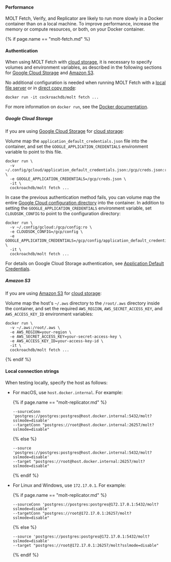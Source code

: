 #### Performance

MOLT Fetch, Verify, and Replicator are likely to run more slowly in a Docker container than on a local machine. To improve performance, increase the memory or compute resources, or both, on your Docker container.

{% if page.name == "molt-fetch.md" %}
#### Authentication

When using MOLT Fetch with [cloud storage](#bucket-path), it is necessary to specify volumes and environment variables, as described in the following sections for [Google Cloud Storage](#google-cloud-storage) and [Amazon S3](#amazon-s3). 

No additional configuration is needed when running MOLT Fetch with a [local file server](#local-path) or in [direct copy mode](#direct-copy): 

~~~ shell
docker run -it cockroachdb/molt fetch ...
~~~

For more information on `docker run`, see the [Docker documentation](https://docs.docker.com/reference/cli/docker/container/run/).

##### Google Cloud Storage

If you are using [Google Cloud Storage](https://cloud.google.com/storage/docs/access-control) for [cloud storage](#bucket-path):

Volume map the `application_default_credentials.json` file into the container, and set the `GOOGLE_APPLICATION_CREDENTIALS` environment variable to point to this file.

~~~ shell
docker run \
  -v ~/.config/gcloud/application_default_credentials.json:/gcp/creds.json:ro \
  -e GOOGLE_APPLICATION_CREDENTIALS=/gcp/creds.json \
  -it \
  cockroachdb/molt fetch ...
~~~

In case the previous authentication method fails, you can volume map the entire [Google Cloud configuration directory](https://cloud.google.com/sdk/docs/configurations) into the container. In addition to setting the `GOOGLE_APPLICATION_CREDENTIALS` environment variable, set `CLOUDSDK_CONFIG` to point to the configuration directory:

~~~ shell
docker run \
  -v ~/.config/gcloud:/gcp/config:ro \
  -e CLOUDSDK_CONFIG=/gcp/config \
  -e GOOGLE_APPLICATION_CREDENTIALS=/gcp/config/application_default_credentials.json \
  -it \
  cockroachdb/molt fetch ...
~~~

For details on Google Cloud Storage authentication, see [Application Default Credentials](https://cloud.google.com/docs/authentication/application-default-credentials).

##### Amazon S3

If you are using [Amazon S3](https://docs.aws.amazon.com/AmazonS3/latest/userguide/security-iam.html) for [cloud storage](#bucket-path):

Volume map the host's `~/.aws` directory to the `/root/.aws` directory inside the container, and set the required `AWS_REGION`, `AWS_SECRET_ACCESS_KEY`, and `AWS_ACCESS_KEY_ID` environment variables:

~~~ shell
docker run \
  -v ~/.aws:/root/.aws \
  -e AWS_REGION=your-region \
  -e AWS_SECRET_ACCESS_KEY=your-secret-access-key \
  -e AWS_ACCESS_KEY_ID=your-access-key-id \
  -it \
  cockroachdb/molt fetch ...
~~~
{% endif %}

#### Local connection strings

When testing locally, specify the host as follows:

- For macOS, use `host.docker.internal`. For example:

    {% if page.name == "molt-replicator.md" %}
    ~~~
    --sourceConn 'postgres://postgres:postgres@host.docker.internal:5432/molt?sslmode=disable'
    --targetConn "postgres://root@host.docker.internal:26257/molt?sslmode=disable"
    ~~~
    {% else %}
    ~~~
    --source 'postgres://postgres:postgres@host.docker.internal:5432/molt?sslmode=disable'
    --target "postgres://root@host.docker.internal:26257/molt?sslmode=disable"
    ~~~
    {% endif %}

- For Linux and Windows, use `172.17.0.1`. For example:

    {% if page.name == "molt-replicator.md" %}
    ~~~
    --sourceConn 'postgres://postgres:postgres@172.17.0.1:5432/molt?sslmode=disable'
    --targetConn "postgres://root@172.17.0.1:26257/molt?sslmode=disable"
    ~~~
    {% else %}
    ~~~
    --source 'postgres://postgres:postgres@172.17.0.1:5432/molt?sslmode=disable'
    --target "postgres://root@172.17.0.1:26257/molt?sslmode=disable"
    ~~~
    {% endif %}